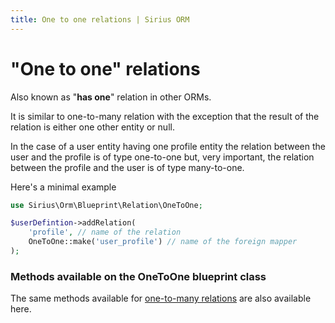 ```yaml
---
title: One to one relations | Sirius ORM
---
```


# "One to one" relations

Also known as "__has one__" relation in other ORMs. 

It is similar to one-to-many relation with the exception that the result of the relation is either one other entity or null.

In the case of a user entity having one profile entity the relation between the user and the profile is of type one-to-one but, very important, the relation between the profile and the user is of type many-to-one. 

Here's a minimal example

```php
use Sirius\Orm\Blueprint\Relation\OneToOne;

$userDefintion->addRelation(
    'profile', // name of the relation
    OneToOne::make('user_profile') // name of the foreign mapper
);
``` 

### Methods available on the OneToOne blueprint class

The same methods available for [one-to-many relations](relation_one_to_many.md) are also available here.
